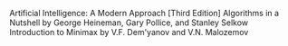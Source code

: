 Artificial Intelligence: A Modern Approach [Third Edition]
Algorithms in a Nutshell by George Heineman, Gary Pollice, and Stanley Selkow
Introduction to Minimax by V.F. Dem'yanov and V.N. Malozemov